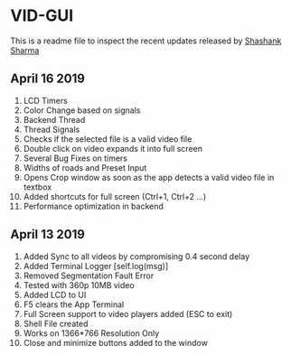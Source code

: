 # VID-GUI

This is a readme file to inspect the recent updates released by [Shashank Sharma](https://github.com/shashankrnr32)

## April 16 2019

1. LCD Timers
2. Color Change based on signals
3. Backend Thread
4. Thread Signals
5. Checks if the selected file is a valid video file
6. Double click on video expands it into full screen
7. Several Bug Fixes on timers
8. Widths of roads and Preset Input
9. Opens Crop window as soon as the app detects a valid video file in textbox
10. Added shortcuts for full screen (Ctrl+1, Ctrl+2 ...)
11. Performance optimization in backend

## April 13 2019

1. Added Sync to all videos by compromising 0.4 second delay
2. Added Terminal Logger [self.log(msg)]
3. Removed Segmentation Fault Error
4. Tested with 360p 10MB video
5. Added LCD to UI
6. F5 clears the App Terminal
7. Full Screen support to video players added (ESC to exit)
8. Shell File created
9. Works on 1366*766 Resolution Only
10. Close and minimize buttons added to the window

